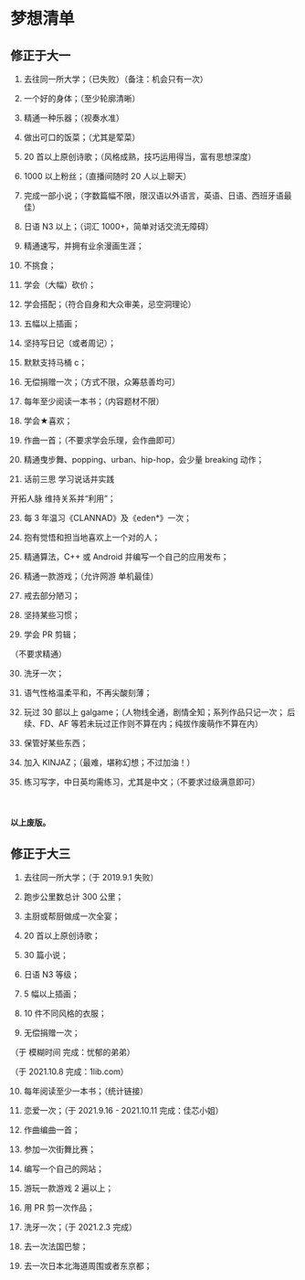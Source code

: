 # 梦想清单

## 修正于大一

1. 去往同一所大学；（已失败）（备注：机会只有一次）

2. 一个好的身体；（至少轮廓清晰）

3. 精通一种乐器；（视奏水准）

4. 做出可口的饭菜；（尤其是荤菜）

5. 20 首以上原创诗歌；（风格成熟，技巧运用得当，富有思想深度）

6. 1000 以上粉丝；（直播间随时 20 人以上聊天）

7. 完成一部小说；（字数篇幅不限，限汉语以外语言，英语、日语、西班牙语最佳）

8. 日语 N3 以上；（词汇 1000+，简单对话交流无障碍）

9. 精通速写，并拥有业余漫画生涯；

10. 不挑食；

11. 学会（大幅）砍价；

12. 学会搭配；（符合自身和大众审美，忌空洞理论）

13. 五幅以上插画；

14. 坚持写日记（或者周记）；

15. 默默支持马桶 c；

16. 无偿捐赠一次；（方式不限，众筹慈善均可）

17. 每年至少阅读一本书；（内容题材不限）

18. 学会★喜欢；

20. 作曲一首；（不要求学会乐理，会作曲即可）

21. 精通曳步舞、popping、urban、hip-hop，会少量 breaking 动作；

22. 话前三思 学习说话并实践

开拓人脉 维持关系并“利用”；

23. 每 3 年温习《CLANNAD》及《eden\*》一次；

24. 抱有觉悟和担当地喜欢上一个对的人；

25. 精通算法，C++ 或 Android 并编写一个自己的应用发布；

26. 精通一款游戏；（允许网游 单机最佳）

27. 戒去部分陋习；

28. 坚持某些习惯；

29. 学会 PR 剪辑；

（不要求精通）

30. 洗牙一次；

31. 语气性格温柔平和，不再尖酸刻薄；

32. 玩过 30 部以上 galgame；（人物线全通，剧情全知；系列作品只记一次；
后续、FD、AF 等若未玩过正作则不算在内；纯拔作废萌作不算在内）

33. 保管好某些东西；

34. 加入 KINJAZ；（最难，堪称幻想；不过加油！）

35. 练习写字，中日英均需练习，尤其是中文；（不要求过级满意即可）

<br>

#### 以上废版。

## 修正于大三

1. 去往同一所大学；（于 2019.9.1 失败）

2. 跑步公里数总计 300 公里；

3. 主厨或帮厨做成一次全宴；

4. 20 首以上原创诗歌；

5. 30 篇小说；

6. 日语 N3 等级；

7. 5 幅以上插画；

8. 10 件不同风格的衣服；

9. 无偿捐赠一次；

（于 模糊时间 完成：忧郁的弟弟）

（于 2021.10.8 完成：1lib.com）

10. 每年阅读至少一本书；（统计链接）

11. 恋爱一次；（于 2021.9.16 - 2021.10.11 完成：佳芯小姐）

12. 作曲编曲一首；

13. 参加一次街舞比赛；

14. 编写一个自己的网站；

15. 游玩一款游戏 2 遍以上；

16. 用 PR 剪一次作品；

17. 洗牙一次；（于 2021.2.3 完成）

18. 去一次法国巴黎；

20. 去一次日本北海道周围或者东京都；